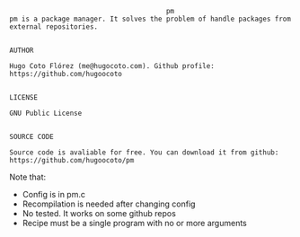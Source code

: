 ```
                                       pm
pm is a package manager. It solves the problem of handle packages from
external repositories.


AUTHOR

Hugo Coto Flórez (me@hugocoto.com). Github profile: 
https://github.com/hugoocoto


LICENSE

GNU Public License


SOURCE CODE

Source code is avaliable for free. You can download it from github:
https://github.com/hugoocoto/pm
```

Note that: 
- Config is in pm.c 
- Recompilation is needed after changing config
- No tested. It works on some github repos
- Recipe must be a single program with no or more arguments
